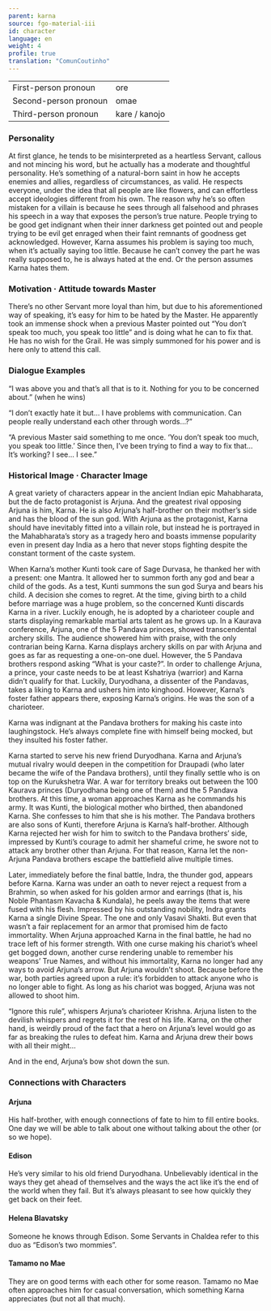 ```yaml
---
parent: karna
source: fgo-material-iii
id: character
language: en
weight: 4
profile: true
translation: "ComunCoutinho"
---
```


<table>
  <tr><td>First-person pronoun</td><td>ore</td></tr>
  <tr><td>Second-person pronoun</td><td>omae</td></tr>
  <tr><td>Third-person pronoun</td><td>kare / kanojo</td></tr>
</table>

### Personality

At first glance, he tends to be misinterpreted as a heartless Servant, callous and not mincing his word, but he actually has a moderate and thoughtful personality.
He’s something of a natural-born saint in how he accepts enemies and allies, regardless of circumstances, as valid.
He respects everyone, under the idea that all people are like flowers, and can effortless accept ideologies different from his own.
The reason why he’s so often mistaken for a villain is because he sees through all falsehood and phrases his speech in a way that exposes the person’s true nature.
People trying to be good get indignant when their inner darkness get pointed out and people trying to be evil get enraged when their faint remnants of goodness get acknowledged. However, Karna assumes his problem is saying too much, when it’s actually saying too little. Because he can’t convey the part he was really supposed to, he is always hated at the end. Or the person assumes Karna hates them.

### Motivation · Attitude towards Master

There’s no other Servant more loyal than him, but due to his aforementioned way of speaking, it’s easy for him to be hated by the Master.
He apparently took an immense shock when a previous Master pointed out “You don’t speak too much, you speak too little” and is doing what he can to fix that. He has no wish for the Grail. He was simply summoned for his power and is here only to attend this call.

### Dialogue Examples

“I was above you and that’s all that is to it. Nothing for you to be concerned about.” (when he wins)

“I don’t exactly hate it but… I have problems with communication. Can people really understand each other through words…?”

“A previous Master said something to me once. ‘You don’t speak too much, you speak too little.’ Since then, I’ve been trying to find a way to fix that… It’s working? I see… I see.”

### Historical Image · Character Image

A great variety of characters appear in the ancient Indian epic Mahabharata, but the de facto protagonist is Arjuna.
And the greatest rival opposing Arjuna is him, Karna.
He is also Arjuna’s half-brother on their mother’s side and has the blood of the sun god.
With Arjuna as the protagonist, Karna should have inevitably fitted into a villain role, but instead he is portrayed in the Mahabharata’s story as a tragedy hero and boasts immense popularity even in present day India as a hero that never stops fighting despite the constant torment of the caste system.

When Karna’s mother Kunti took care of Sage Durvasa, he thanked her with a present: one Mantra. It allowed her to summon forth any god and bear a child of the gods. As a test, Kunti summons the sun god Surya and bears his child. A decision she comes to regret.
At the time, giving birth to a child before marriage was a huge problem, so the concerned Kunti discards Karna in a river.
Luckily enough, he is adopted by a charioteer couple and starts displaying remarkable martial arts talent as he grows up.
In a Kaurava conference, Arjuna, one of the 5 Pandava princes, showed transcendental archery skills.
The audience showered him with praise, with the only contrarian being Karna. Karna displays archery skills on par with Arjuna and goes as far as requesting a one-on-one duel. However, the 5 Pandava brothers respond asking “What is your caste?”. In order to challenge Arjuna, a prince, your caste needs to be at least Kshatriya (warrior) and Karna didn’t qualify for that.
Luckily, Duryodhana, a dissenter of the Pandavas, takes a liking to Karna and ushers him into kinghood.
However, Karna’s foster father appears there, exposing Karna’s origins. He was the son of a charioteer.

Karna was indignant at the Pandava brothers for making his caste into laughingstock. He’s always complete fine with himself being mocked, but they insulted his foster father.

Karna started to serve his new friend Duryodhana. Karna and Arjuna’s mutual rivalry would deepen in the competition for Draupadi (who later became the wife of the Pandava brothers), until they finally settle who is on top on the Kurukshetra War. A war for territory breaks out between the 100 Kaurava princes (Duryodhana being one of them) and the 5 Pandava brothers.
At this time, a woman approaches Karna as he commands his army.
It was Kunti, the biological mother who birthed, then abandoned Karna. She confesses to him that she is his mother. The Pandava brothers are also sons of Kunti, therefore Arjuna is Karna’s half-brother.
Although Karna rejected her wish for him to switch to the Pandava brothers’ side, impressed by Kunti’s courage to admit her shameful crime, he swore not to attack any brother other than Arjuna.
For that reason, Karna let the non-Arjuna Pandava brothers escape the battlefield alive multiple times.

Later, immediately before the final battle, Indra, the thunder god, appears before Karna.
Karna was under an oath to never reject a request from a Brahmin, so when asked for his golden armor and earrings (that is, his Noble Phantasm Kavacha & Kundala), he peels away the items that were fused with his flesh. Impressed by his outstanding nobility, Indra grants Karna a single Divine Spear. The one and only Vasavi Shakti.
But even that wasn’t a fair replacement for an armor that promised him de facto immortality. When Arjuna approached Karna in the final battle, he had no trace left of his former strength.
With one curse making his chariot’s wheel get bogged down, another curse rendering unable to remember his weapons’ True Names, and without his immortality, Karna no longer had any ways to avoid Arjuna’s arrow.
But Arjuna wouldn’t shoot.
Because before the war, both parties agreed upon a rule: it’s forbidden to attack anyone who is no longer able to fight.
As long as his chariot was bogged, Arjuna was not allowed to shoot him.

“Ignore this rule”, whispers Arjuna’s charioteer Krishna.
Arjuna listen to the devilish whispers and regrets it for the rest of his life.
Karna, on the other hand, is weirdly proud of the fact that a hero on Arjuna’s level would go as far as breaking the rules to defeat him.
Karna and Arjuna drew their bows with all their might…

And in the end, Arjuna’s bow shot down the sun.

### Connections with Characters

#### Arjuna

His half-brother, with enough connections of fate to him to fill entire books. One day we will be able to talk about one without talking about the other (or so we hope).

#### Edison

He’s very similar to his old friend Duryodhana. Unbelievably identical in the ways they get ahead of themselves and the ways the act like it’s the end of the world when they fail. But it’s always pleasant to see how quickly they get back on their feet.

#### Helena Blavatsky

Someone he knows through Edison. Some Servants in Chaldea refer to this duo as “Edison’s two mommies”.

#### Tamamo no Mae

They are on good terms with each other for some reason. Tamamo no Mae often approaches him for casual conversation, which something Karna appreciates (but not all that much).
